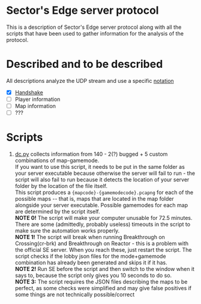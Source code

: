 # Sector's Edge server protocol
This is a description of Sector's Edge server protocol along with all the scripts that have been used to gather
information for the analysis of the protocol.

# Described and to be described
All descriptions analyze the UDP stream and use a specific [notation](NOTATION.md)
- [x] [Handshake](handshake.md)
- [ ] Player information
- [ ] Map information
- [ ] ???

# Scripts
1. [dc.py](scripts/dc.py)
collects information from 140 - 2(?) bugged + 5 custom combinations of map-gamemode.  
If you want to use this script, it needs to be put in the same folder as your server executable because otherwise the server will fail to run - the script will also fail to run because it detects the location of your server folder by the location of the file itself.  
This script produces a `{mapcode}-{gamemodecode}.pcapng` for each of the possible maps -- that is, maps that are located in the map folder alongside your server executable. Possible gamemodes for each map are determined by the script itself.  
**NOTE 0!** The script will make your computer unusable for 72.5 minutes. There are some (admittedly, probably useless) timeouts in the script to make sure the automation works properly.  
**NOTE 1!** The script will break when running Breakthrough on Crossing(cr-brk) and Breakthrough on Reactor - this is a problem with the official SE server. When you reach these, just restart the script. The script checks if the lobby json files for the mode+gamemode combination has already been generated and skips it if it has.  
**NOTE 2!** Run SE before the script and then switch to the window when it says to, because the script only gives you 10 seconds to do so.  
**NOTE 3:** The script requires the JSON files describing the maps to be perfect, as some checks were simplified and may give false positives if some things are not technically possible/correct